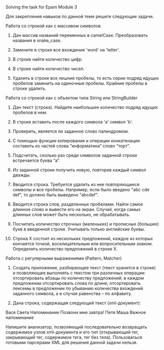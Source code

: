 Solving the task for Epam Module 3


Для закрепления навыков по данной теме решите следующие задачи. 

 
Работа со строкой как с массивом символов 
 
1. Дан массив названий переменных в camelCase. Преобразовать названия в snake_case. 
 
2. Замените в строке все вхождения 'word' на 'letter'. 
 
3. В строке найти количество цифр. 
 
4. В строке найти количество чисел. 
 
5.  Удалить  в  строке  все  лишние  пробелы,  то  есть  серии  подряд  идущих  пробелов  заменить  на  одиночные  пробелы. 
Крайние пробелы в строке удалить. 

 
Работа со строкой как с объектом типа String или StringBuilder 
 
1. Дан текст (строка). Найдите наибольшее количество подряд идущих пробелов в нем. 
 
2. В строке вставить после каждого символа 'a' символ 'b'. 
 
3. Проверить, является ли заданное слово палиндромом. 
 
4. С помощью функции копирования и операции конкатенации составить из частей слова “информатика” слово “торт”.

5. Подсчитать, сколько раз среди символов заданной строки встречается буква “а”. 
 
6. Из заданной строки получить новую, повторив каждый символ дважды. 
 
7. Вводится строка. Требуется удалить из нее повторяющиеся символы и все пробелы. Например, если было введено "abc cde 
def", то должно быть выведено "abcdef". 
 
8. Вводится строка слов, разделенных пробелами. Найти самое длинное слово и вывести его на экран. Случай, когда самых 
длинных слов может быть несколько, не обрабатывать. 
 
9. Посчитать количество строчных (маленьких) и прописных (больших) букв в введенной строке. Учитывать только английские 
буквы. 
 
10. Строка X состоит из нескольких предложений, каждое из которых кончается точкой, восклицательным или вопросительным 
знаком. Определить количество предложений в строке X.


 
Работа с регулярными выражениями (Pattern, Matcher) 
 
1.  Cоздать  приложение,  разбирающее  текст  (текст  хранится  в  строке)  и  позволяющее  выполнять  с  текстом  три  различных 
операции:  отсортировать  абзацы  по  количеству  предложений;  в  каждом  предложении  отсортировать  слова  по  длине; 
отсортировать лексемы в предложении по убыванию количества вхождений заданного символа, а в случае равенства  – по 
алфавиту. 
 
2.  Дана строка, содержащая следующий текст (xml-документ): 
 
<notes> 
   <note id = "1"> 
       <to>Вася</to> 
       <from>Света</from> 
       <heading>Напоминание</heading> 
       <body>Позвони мне завтра!</body> 
   </note> 
   <note id = "2"> 
       <to>Петя</to> 
       <from>Маша</from> 
       <heading>Важное напоминание</heading> 
       <body/> 
   </note> 
</notes> 
 
Напишите  анализатор,  позволяющий последовательно возвращать  содержимое  узлов xml-документа  и  его  тип  (открывающий 
тег,  закрывающий  тег,  содержимое  тега,  тег  без  тела). Пользоваться  готовыми  парсерами  XML  для  решения  данной  задачи 
нельзя. 
